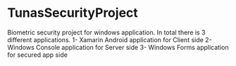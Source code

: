 # TunasSecurityProject
 Biometric security project for windows application. 
 In total there is 3 different applications.
 1- Xamarin Android application for Client side
 2- Windows Console application for Server side
 3- Windows Forms application for secured app side
